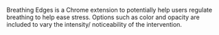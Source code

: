 Breathing Edges is a Chrome extension to potentially help users regulate breathing to help ease stress. Options such as color and opacity are included to vary the intensity/ noticeability of the intervention.